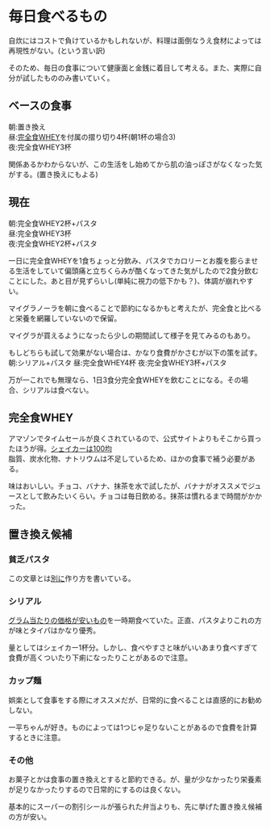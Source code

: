 # 毎日食べるもの
自炊にはコストで負けているかもしれないが、料理は面倒なうえ食材によっては再現性がない。(という言い訳)

そのため、毎日の食事について健康面と金銭に着目して考える。また、実際に自分が試したもののみ書いていく。

## ベースの食事
朝:置き換え  
昼:[完全食WHEY](https://amzn.asia/d/bGq5fZT)を付属の摺り切り4杯(朝1杯の場合3)  
夜:完全食WHEY3杯  

関係あるかわからないが、この生活をし始めてから肌の油っぽさがなくなった気がする。(置き換えにもよる)

## 現在
朝:完全食WHEY2杯+パスタ  
昼:完全食WHEY3杯  
夜:完全食WHEY2杯+パスタ  

一日に完全食WHEYを1食ちょっと分飲み、パスタでカロリーとお腹を膨らませる生活をしていて偏頭痛と立ちくらみが酷くなってきた気がしたので2食分飲むことにした。あと目が見ずらいし(単純に視力の低下かも？)、体調が崩れやすい。

マイグラノーラを朝に食べることで節約になるかもと考えたが、完全食と比べると栄養を網羅していないので保留。

マイグラが買えるようになったら少しの期間試して様子を見てみるのもあり。

もしどちらも試して効果がない場合は、かなり食費がかさむが以下の策を試す。
朝:シリアル+パスタ
昼:完全食WHEY4杯
夜:完全食WHEY3杯+パスタ

万が一これでも無理なら、1日3食分完全食WHEYを飲むことになる。その場合、シリアルは食べない。
## 完全食WHEY
アマゾンでタイムセールが良くされているので、公式サイトよりもそこから買ったほうが得。[シェイカーは100均](https://jp.daisonet.com/products/4905596155058)  
脂質、炭水化物、ナトリウムは不足しているため、ほかの食事で補う必要がある。

味はおいしい。チョコ、バナナ、抹茶を水で試したが、バナナがオススメでジュースとして飲みたいくらい。チョコは毎日飲める。抹茶は慣れるまで時間がかかった。

## 置き換え候補
### 貧乏パスタ
この文章とは[別に](https://github.com/AnoHobby/Learning/blob/main/Money/Meals/Poor_Mans_Pasta.md)作り方を書いている。

### シリアル
[グラム当たりの価格が安いもの](https://amzn.asia/d/f1gmQTg)を一時期食べていた。正直、パスタよりこれの方が味とタイパはかなり優秀。

量としてはシェイカー1杯分。しかし、食べやすさと味がいいあまり食べすぎて食費が高くついたり下痢になったりことがあるので注意。

### カップ麺
娯楽として食事をする際にオススメだが、日常的に食べることは直感的にお勧めしない。

一平ちゃんが好き。ものによっては1つじゃ足りないことがあるので食費を計算するときに注意。

### その他
お菓子とかは食事の置き換えとすると節約できる。が、量が少なかったり栄養素が足りなかったりするので日常的にするのは良くない。

基本的にスーパーの割引シールが張られた弁当よりも、先に挙げた置き換え候補の方が安い。
